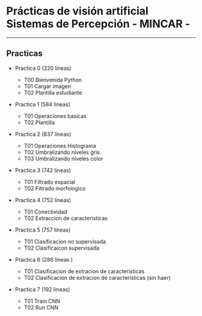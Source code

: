 # Prácticas de visión artificial Sistemas de Percepción - MINCAR - 
---
## Practicas
- Practica 0 (220 lineas)
    - T00 Bienvenida Python
    - T01 Cargar imagen
    - T02 Plantilla estudiante

- Practica 1 (584 lineas)
    - T01 Operaciones basicas
    - T02 Plantilla

- Practica 2 (837 lineas)
    - T01 Operaciones Histograma
    - T02 Umbralizando niveles gris
    - T03 Umbralizando niveles color

- Practica 3 (742 lineas)
    - T01 Filtrado espacial
    - T02 Filtrado morfologico

- Practica 4 (752 lineas)
    - T01 Conectividad
    - T02 Extraccion de caracteristicas

- Practica 5 (757 lineas)
    - T01 Clasificacion no supervisada
    - T02 Clasificaicon supervisada

- Practica 6 (286 lineas )
    - T01 Clasificacion de extracion de caracteristicas
    - T02 Clasificacion de extracion de caracteristicas (sin haer)

- Practica 7 (192 lineas)
    - T01 Train CNN
    - T02 Run CNN


